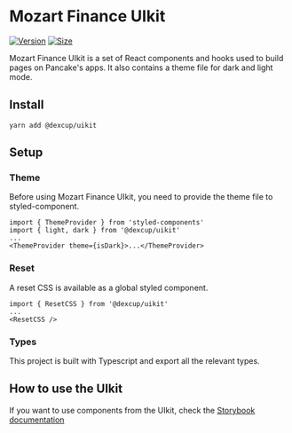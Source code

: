 # Mozart Finance UIkit

[![Version](https://img.shields.io/npm/v/@pancakeswap-libs/uikit)](https://www.npmjs.com/package/@pancakeswap-libs/uikit) [![Size](https://img.shields.io/bundlephobia/min/@pancakeswap-libs/uikit)](https://www.npmjs.com/package/@pancakeswap-libs/uikit)

Mozart Finance UIkit is a set of React components and hooks used to build pages on Pancake's apps. It also contains a theme file for dark and light mode.

## Install

`yarn add @dexcup/uikit`

## Setup

### Theme

Before using Mozart Finance UIkit, you need to provide the theme file to styled-component.

```
import { ThemeProvider } from 'styled-components'
import { light, dark } from '@dexcup/uikit'
...
<ThemeProvider theme={isDark}>...</ThemeProvider>
```

### Reset

A reset CSS is available as a global styled component.

```
import { ResetCSS } from '@dexcup/uikit'
...
<ResetCSS />
```

### Types

This project is built with Typescript and export all the relevant types.

## How to use the UIkit

If you want to use components from the UIkit, check the [Storybook documentation](https://github.com/mozartfinance/mozartfinance-uikit)

